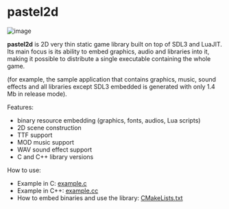 # pastel2d

![image](https://github.com/user-attachments/assets/8b784810-1b6f-4b8a-95e9-2cb9f267fd27)

**pastel2d** is 2D very thin static game library built on top of SDL3 and LuaJIT. Its main focus is its ability to embed
graphics, audio and libraries into it, making it possible to distribute a single executable containing the whole game.

(for example, the sample application that contains graphics, music, sound effects and all libraries except SDL3 embedded
is generated with only 1.4 Mb in release mode).

Features:
 - binary resource embedding (graphics, fonts, audios, Lua scripts)
 - 2D scene construction
 - TTF support
 - MOD music support
 - WAV sound effect support
 - C and C++ library versions

How to use:
 - Example in C: [example.c](https://github.com/andrenho/pastel2d/blob/master/example/example.c)
 - Example in C++: [example.cc](https://github.com/andrenho/pastel2d/blob/master/example/example.cc)
 - How to embed binaries and use the library: [CMakeLists.txt](https://github.com/andrenho/pastel2d/blob/de8d75955d64305763db24ad35a28c36a2c552ef/CMakeLists.txt#L154)
